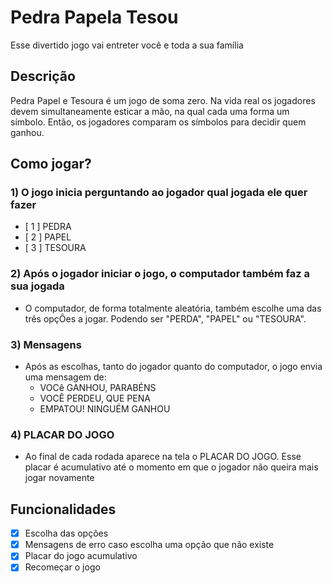 # Pedra Papela Tesou
Esse divertido jogo vai entreter você e toda a sua família 

## Descrição
Pedra Papel e Tesoura é um jogo de soma zero. Na vida real os jogadores devem 
simultaneamente esticar a mão, na qual cada uma forma um símbolo. Então, os jogadores 
comparam os símbolos para decidir quem ganhou.

## Como jogar?
### 1) O jogo inicia perguntando ao jogador qual jogada ele quer fazer
  * [ 1 ] PEDRA
  * [ 2 ] PAPEL
  * [ 3 ] TESOURA
### 2) Após o jogador iniciar o jogo, o computador também faz a sua jogada
  * O computador, de forma totalmente aleatória, também escolhe uma das três opçÕes a jogar. 
Podendo ser "PERDA", "PAPEL" ou "TESOURA".
### 3) Mensagens
  * Após as escolhas, tanto do jogador quanto do computador, o jogo envia uma mensagem de:
    * VOCê GANHOU, PARABÉNS
    * VOCÊ PERDEU, QUE PENA
    * EMPATOU! NINGUÉM GANHOU
### 4) PLACAR DO JOGO
  * Ao final de cada rodada aparece na tela o PLACAR DO JOGO. Esse placar é acumulativo até 
o momento em que o jogador não queira mais jogar novamente

## Funcionalidades
 - [x] Escolha das opções
 - [x] Mensagens de erro caso escolha uma opção que não existe
 - [x] Placar do jogo acumulativo
 - [x] Recomeçar o jogo
